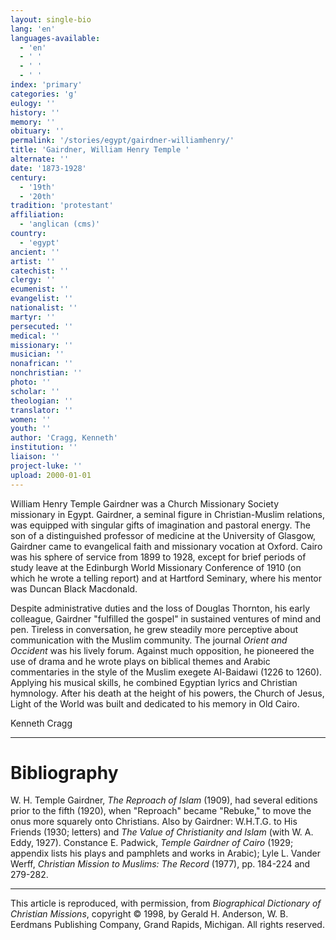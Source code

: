 ```yaml
---
layout: single-bio
lang: 'en'
languages-available:
  - 'en'
  - ' '
  - ' '
  - ' '
index: 'primary'
categories: 'g'
eulogy: ''
history: ''
memory: ''
obituary: ''
permalink: '/stories/egypt/gairdner-williamhenry/'
title: 'Gairdner, William Henry Temple '
alternate: ''
date: '1873-1928'
century:
  - '19th'
  - '20th'
tradition: 'protestant'
affiliation:
  - 'anglican (cms)'
country:
  - 'egypt'
ancient: ''
artist: ''
catechist: ''
clergy: ''
ecumenist: ''
evangelist: ''
nationalist: ''
martyr: ''
persecuted: ''
medical: ''
missionary: ''
musician: ''
nonafrican: ''
nonchristian: ''
photo: ''
scholar: ''
theologian: ''
translator: ''
women: ''
youth: ''
author: 'Cragg, Kenneth'
institution: ''
liaison: ''
project-luke: ''
upload: 2000-01-01
---
```



William Henry Temple Gairdner was a Church Missionary Society missionary in Egypt. Gairdner, a seminal figure in Christian-Muslim relations, was equipped with singular gifts of imagination and pastoral energy. The son of a distinguished professor of medicine at the University of Glasgow, Gairdner came to evangelical faith and missionary vocation at Oxford. Cairo was his sphere of service from 1899 to 1928, except for brief periods of study leave at the Edinburgh World Missionary Conference of 1910 (on which he wrote a telling report) and at Hartford Seminary, where his mentor was Duncan Black Macdonald.

Despite administrative duties and the loss of Douglas Thornton, his early colleague, Gairdner "fulfilled the gospel" in sustained ventures of mind and pen. Tireless in conversation, he grew steadily more perceptive about communication with the Muslim community. The journal *Orient and Occident* was his lively forum. Against much opposition, he pioneered the use of drama and he wrote plays on biblical themes and Arabic commentaries in the style of the Muslim exegete Al-Baidawi (1226 to 1260). Applying his musical skills, he combined Egyptian lyrics and Christian hymnology. After his death at the height of his powers, the Church of Jesus, Light of the World was built and dedicated to his memory in Old Cairo.

Kenneth Cragg

---

# Bibliography

W. H. Temple Gairdner, *The Reproach of Islam* (1909), had several editions prior to the fifth (1920), when "Reproach" became "Rebuke," to move the onus more squarely onto Christians. Also by Gairdner: W.H.T.G. to His Friends (1930; letters) and *The Value of Christianity and Islam* (with W. A. Eddy, 1927). Constance E. Padwick, *Temple Gairdner of Cairo* (1929; appendix lists his plays and pamphlets and works in Arabic); Lyle L. Vander Werff, *Christian Mission to Muslims: The Record* (1977), pp. 184-224 and 279-282.

---

This article is reproduced, with permission, from *Biographical Dictionary of Christian Missions*, copyright © 1998, by Gerald H. Anderson, W. B. Eerdmans Publishing Company, Grand Rapids, Michigan. All rights reserved.